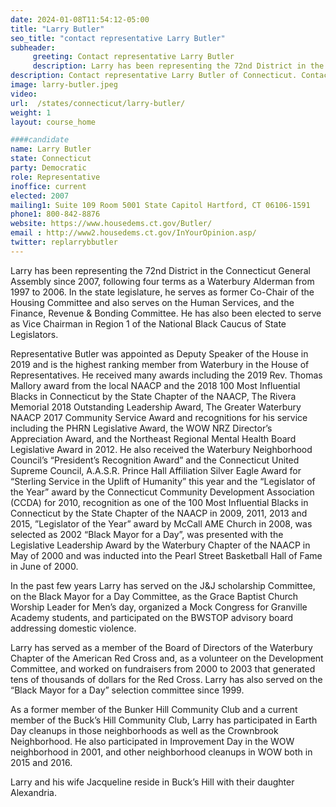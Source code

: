 ```yaml
---
date: 2024-01-08T11:54:12-05:00
title: "Larry Butler"
seo_title: "contact representative Larry Butler"
subheader:
     greeting: Contact representative Larry Butler
     description: Larry has been representing the 72nd District in the Connecticut General Assembly since 2007, following four terms as a Waterbury Alderman from 1997 to 2006. In the state legislature, he serves as former Co-Chair of the Housing Committee and also serves on the Human Services, and the Finance, Revenue & Bonding Committee.
description: Contact representative Larry Butler of Connecticut. Contact information for Larry Butler includes email address, phone number, and mailing address.
image: larry-butler.jpeg
video:
url:  /states/connecticut/larry-butler/
weight: 1
layout: course_home

####candidate
name: Larry Butler
state: Connecticut
party: Democratic
role: Representative
inoffice: current
elected: 2007
mailing1: Suite 109 Room 5001 State Capitol Hartford, CT 06106-1591
phone1: 800-842-8876
website: https://www.housedems.ct.gov/Butler/
email : http://www2.housedems.ct.gov/InYourOpinion.asp/
twitter: replarrybbutler
---
```


Larry has been representing the 72nd District in the Connecticut General Assembly since 2007, following four terms as a Waterbury Alderman from 1997 to 2006. In the state legislature, he serves as former Co-Chair of the Housing Committee and also serves on the Human Services, and the Finance, Revenue & Bonding Committee. He has also been elected to serve as Vice Chairman in Region 1 of the National Black Caucus of State Legislators.

Representative Butler was appointed as Deputy Speaker of the House in 2019 and is the highest ranking member from Waterbury in the House of Representatives. He received many awards including the 2019 Rev. Thomas Mallory award from the local NAACP and the 2018 100 Most Influential Blacks in Connecticut by the State Chapter of the NAACP, The Rivera Memorial 2018 Outstanding Leadership Award, The Greater Waterbury NAACP 2017 Community Service Award and recognitions for his service including the PHRN Legislative Award, the WOW NRZ Director’s Appreciation Award, and the Northeast Regional Mental Health Board Legislative Award in 2012.  He also received the Waterbury Neighborhood Council’s “President’s Recognition Award” and the Connecticut United Supreme Council, A.A.S.R. Prince Hall Affiliation Silver Eagle Award for “Sterling Service in the Uplift of Humanity” this year and the “Legislator of the Year” award by the Connecticut Community Development Association (CCDA) for 2010, recognition as one of the 100 Most Influential Blacks in Connecticut by the State Chapter of the NAACP in 2009, 2011, 2013 and 2015, ”Legislator of the Year” award by McCall AME Church in 2008, was selected as 2002 “Black Mayor for a Day”,  was presented with the Legislative Leadership Award by the Waterbury Chapter of the NAACP in May of 2000 and was inducted into the Pearl Street Basketball Hall of Fame in June of 2000.

In the past few years Larry has served on the J&J scholarship Committee, on the Black Mayor for a Day Committee, as the Grace Baptist Church Worship Leader for Men’s day, organized a Mock Congress for Granville Academy students, and participated on the BWSTOP advisory board addressing domestic violence.

Larry has served as a member of the Board of Directors of the Waterbury Chapter of the American Red Cross and, as a volunteer on the Development Committee, and worked on fundraisers from 2000 to 2003 that generated tens of thousands of dollars for the Red Cross. Larry has also served on the “Black Mayor for a Day” selection committee since 1999.

As a former member of the Bunker Hill Community Club and a current member of the Buck’s Hill Community Club, Larry has participated in Earth Day cleanups in those neighborhoods as well as the Crownbrook Neighborhood. He also participated in Improvement Day in the WOW neighborhood in 2001, and other neighborhood cleanups in WOW both in 2015 and 2016.

Larry and his wife Jacqueline reside in Buck’s Hill with their daughter Alexandria.
